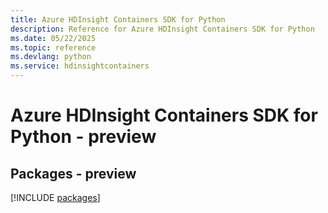 ```yaml
---
title: Azure HDInsight Containers SDK for Python
description: Reference for Azure HDInsight Containers SDK for Python
ms.date: 05/22/2025
ms.topic: reference
ms.devlang: python
ms.service: hdinsightcontainers
---
```

# Azure HDInsight Containers SDK for Python - preview
## Packages - preview
[!INCLUDE [packages](hdinsight-containers-index.md)]